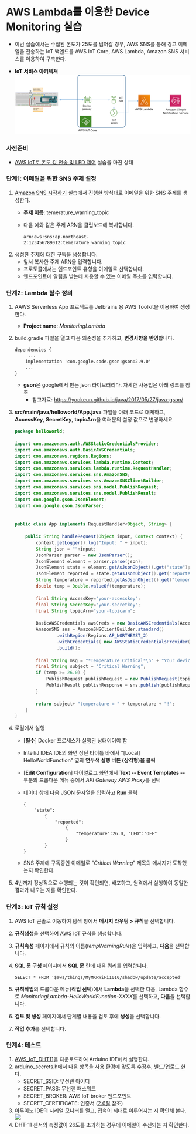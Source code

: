 
# AWS Lambda를 이용한 Device Monitoring 실습

- 이번 실습에서는 수집된 온도가 25도를 넘어갈 경우, AWS SNS를 통해 경고 이메일을 전송하는 IoT 백엔드를 AWS IoT Core, AWS Lambda, Amazon SNS 서비스를 이용하여 구축한다.

- **IoT 서비스 아키텍처**
	![](figures/architecture2.png)

### 사전준비
- [AWS IoT로 온도 값 전송 및 LED 제어](https://kwanulee.github.io/IoTPlatform/start-aws-iot.html#4) 실습을 마친 상태

### 단계1: 이메일을 위한 SNS 주제 설정
1. [Amazon SNS 시작하기](https://docs.aws.amazon.com/ko_kr/sns/latest/dg/sns-getting-started.html) 실습에서 진행한 방식대로 이메일을 위한 SNS 주제를 생성한다.
	- **주제 이름**: temerature\_warning\_topic
	- 다음 예와 같은 주제 ARN을 클립보드에 복사합니다.

		```
		arn:aws:sns:ap-northeast-2:123456789012:temerature_warning_topic
		```
2. 생성한 주제에 대한 구독을 생성합니다.
	-  앞서 복사한 주제 ARN을 입력합니다.
	-  프로토콜에서는 엔드포인트 유형을 이메일로 선택합니다.
	-  엔드포인트에 알림을 받는데 사용할 수 있는 이메일 주소를 입력합니다.

### 단계2: Lambda 함수 정의
1. AAWS Serverless App 프로젝트를 Jetbrains 용 AWS Toolkit을 이용하여 생성한다.
	- **Project name**: *MonitoringLambda*

2. build.gradle 파일을 열고 다음 의존성을 추가하고, **변경사항을 반영**합니다.

	```
	dependencies {
		 ...
	    implementation 'com.google.code.gson:gson:2.9.0'
	    ...
	}
	```
	- **gson**은 google에서 만든 json 라이브러리다. 자세한 사용법은 아래 링크를 참조
		- 참고자료: https://yookeun.github.io/java/2017/05/27/java-gson/
4. **src/main/java/helloworld/App.java** 파일을 아래 코드로 대체하고, **AccessKey**, **SecretKey**, **topicArn**을 여러분의 설정 값으로 변경하세요

	```java
	package helloworld;
	
	import com.amazonaws.auth.AWSStaticCredentialsProvider;
	import com.amazonaws.auth.BasicAWSCredentials;
	import com.amazonaws.regions.Regions;
	import com.amazonaws.services.lambda.runtime.Context;
	import com.amazonaws.services.lambda.runtime.RequestHandler;
	import com.amazonaws.services.sns.AmazonSNS;
	import com.amazonaws.services.sns.AmazonSNSClientBuilder;
	import com.amazonaws.services.sns.model.PublishRequest;
	import com.amazonaws.services.sns.model.PublishResult;
	import com.google.gson.JsonElement;
	import com.google.gson.JsonParser;
	
	
	public class App implements RequestHandler<Object, String> {
	
	    public String handleRequest(Object input, Context context) {
	        context.getLogger().log("Input: " + input);
	        String json = ""+input;
	        JsonParser parser = new JsonParser();
	        JsonElement element = parser.parse(json);
	        JsonElement state = element.getAsJsonObject().get("state");
	        JsonElement reported = state.getAsJsonObject().get("reported");
	        String temperature = reported.getAsJsonObject().get("temperature").getAsString();
	        double temp = Double.valueOf(temperature);
	
	        final String AccessKey="your-accesskey";
	        final String SecretKey="your-secretkey";
	        final String topicArn="your-topicarn";
	
	        BasicAWSCredentials awsCreds = new BasicAWSCredentials(AccessKey, SecretKey);
	        AmazonSNS sns = AmazonSNSClientBuilder.standard()
	                .withRegion(Regions.AP_NORTHEAST_2)
	                .withCredentials( new AWSStaticCredentialsProvider(awsCreds) )
	                .build();
	
	        final String msg = "*Temperature Critical*\n" + "Your device temperature is " + temp + "C";
	        final String subject = "Critical Warning";
	        if (temp >= 26.0) {
	            PublishRequest publishRequest = new PublishRequest(topicArn, msg, subject);
	            PublishResult publishResponse = sns.publish(publishRequest);
	        }
	
	        return subject+ "temperature = " + temperature + "!";
	    }
	}
	
	```
4. 로컬에서 실행
	- [**필수**] Docker 프로세스가 실행된 상태이어야 함 
	-  IntelliJ IDEA IDE의 화면 상단 타이틀 바에서 "[Local] HelloWorldFunction" 옆의 **연두색 실행 버튼 (삼각형)을 클릭**
	-  [**Edit Configuration**] 다이얼로그 화면에서 **Text -- Event Templates --** 부분의 드롭다운 메뉴 중에서 *API Gateway AWS Proxy*를 선택 
	-  데이터 창에 다음 JSON 문자열을 입력하고 **Run** 클릭

		```
		{ 
			"state": 
				{
					"reported":
						{
							"temperature":26.0, "LED":"OFF"
						}
				}
		}
		```
	
	- SNS 주제에 구독중인 이메일로  "*Critical Warning*" 제목의 메시지가 도착했는지 확인한다.

5. 4번까지 정상적으로 수행되는 것이 확인되면, 배포하고, 원격에서 실행하여 동일한 결과가 나오는 지를 확인한다.

### 단계3: IoT 규칙 설정
1. AWS IoT 콘솔로 이동하여 탐색 창에서 **메시지 라우팅 > 규칙**을 선택합니다.
2. **규칙생성**을 선택하여 AWS IoT 규칙을 생성합니다.
3. **규칙속성** 페이지에서 규칙의 이름(*tempWarningRule*)을 입력하고, **다음**을 선택합니다.
4. **SQL 문 구성** 페이지에서 **SQL 문** 란에 다음 쿼리를 입력합니다.


	```
	SELECT * FROM '$aws/things/MyMKRWiFi1010/shadow/update/accepted'
	```

6. **규칙작업**의 드롭다운 메뉴(**작업 선택**)에서 **Lambda**을 선택한 다음, Lambda 함수로 *MonitoringLambda-HelloWorldFunction-XXXX*를 선택하고, **다음**을 선택합니다.
7. **검토 및 생성** 페이지에서 단계별 내용을 검토 후에 **생성**을 선택합니다.


8. **작업 추가**를 선택합니다.

### 단계4: 테스트
1. [AWS\_IoT\_DHT11](release/AWS_IoT_DHT11.zip)을 다운로드하여 Arduino IDE에서 실행한다.
2. arduino_secrets.h에서 다음 항목을 사용 환경에 맞도록 수정후, 빌드/업로드 한다.
	- SECRET\_SSID: 무선랜 아이디
	- SECRET\_PASS: 무선랜 패스워드
	- SECRET\_BROKER: AWS IoT broker 엔드포인트
	- SECRET\_CERTIFICATE: 인증서 ([2.6절](#2.6) 참조)
3.  아두이노 IDE의 시리얼 모니터를 열고, 접속이 제대로 이루어지는 지 확인해 본다.
	![](figures/run1.png)
4. DHT-11 센서의 측정값이 26도를 초과하는 경우에 이메일이 수신되는 지 확인한다.
